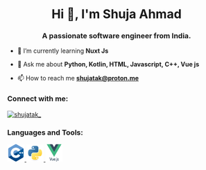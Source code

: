 <h1 align="center">Hi 👋, I'm Shuja Ahmad</h1>
<h3 align="center">A passionate software engineer from India.</h3>

- 🌱 I’m currently learning **Nuxt Js**

- 💬 Ask me about **Python, Kotlin, HTML, Javascript, C++, Vue js**

- 📫 How to reach me **shujatak@proton.me**

<h3 align="left">Connect with me:</h3>
<p align="left">
<a href="https://instagram.com/shujatak_" target="blank"><img align="center" src="https://raw.githubusercontent.com/rahuldkjain/github-profile-readme-generator/master/src/images/icons/Social/instagram.svg" alt="shujatak_" height="30" width="40" /></a>
</p>

<h3 align="left">Languages and Tools:</h3>
<p align="left"> <a href="https://www.w3schools.com/cpp/" target="_blank" rel="noreferrer"> <img src="https://raw.githubusercontent.com/devicons/devicon/master/icons/cplusplus/cplusplus-original.svg" alt="cplusplus" width="40" height="40"/> </a> <a href="https://www.python.org" target="_blank" rel="noreferrer"> <img src="https://raw.githubusercontent.com/devicons/devicon/master/icons/python/python-original.svg" alt="python" width="40" height="40"/> </a> <a href="https://vuejs.org/" target="_blank" rel="noreferrer"> <img src="https://raw.githubusercontent.com/devicons/devicon/master/icons/vuejs/vuejs-original-wordmark.svg" alt="vuejs" width="40" height="40"/> </a> </p>

